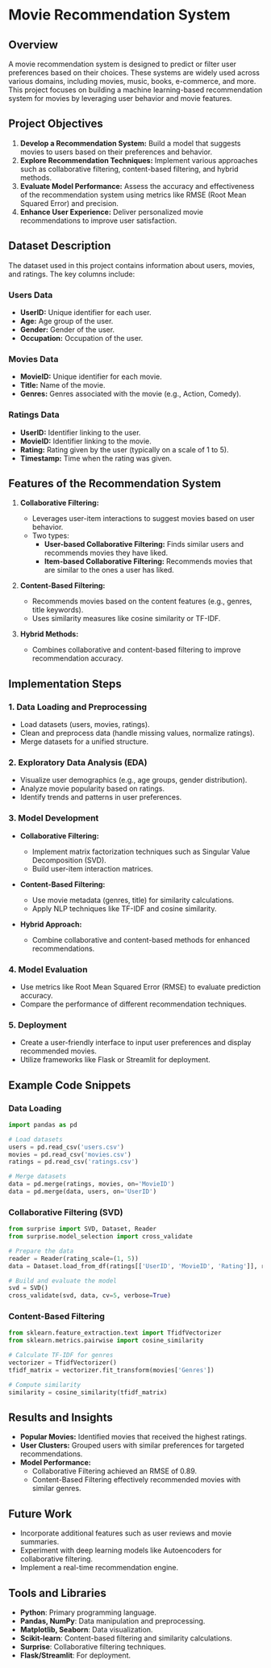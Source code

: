 # Movie Recommendation System

## Overview
A movie recommendation system is designed to predict or filter user preferences based on their choices. These systems are widely used across various domains, including movies, music, books, e-commerce, and more. This project focuses on building a machine learning-based recommendation system for movies by leveraging user behavior and movie features.

## Project Objectives
1. **Develop a Recommendation System:** Build a model that suggests movies to users based on their preferences and behavior.
2. **Explore Recommendation Techniques:** Implement various approaches such as collaborative filtering, content-based filtering, and hybrid methods.
3. **Evaluate Model Performance:** Assess the accuracy and effectiveness of the recommendation system using metrics like RMSE (Root Mean Squared Error) and precision.
4. **Enhance User Experience:** Deliver personalized movie recommendations to improve user satisfaction.

## Dataset Description
The dataset used in this project contains information about users, movies, and ratings. The key columns include:

### Users Data
- **UserID:** Unique identifier for each user.
- **Age:** Age group of the user.
- **Gender:** Gender of the user.
- **Occupation:** Occupation of the user.

### Movies Data
- **MovieID:** Unique identifier for each movie.
- **Title:** Name of the movie.
- **Genres:** Genres associated with the movie (e.g., Action, Comedy).

### Ratings Data
- **UserID:** Identifier linking to the user.
- **MovieID:** Identifier linking to the movie.
- **Rating:** Rating given by the user (typically on a scale of 1 to 5).
- **Timestamp:** Time when the rating was given.

## Features of the Recommendation System
1. **Collaborative Filtering:**
   - Leverages user-item interactions to suggest movies based on user behavior.
   - Two types:
     - **User-based Collaborative Filtering:** Finds similar users and recommends movies they have liked.
     - **Item-based Collaborative Filtering:** Recommends movies that are similar to the ones a user has liked.

2. **Content-Based Filtering:**
   - Recommends movies based on the content features (e.g., genres, title keywords).
   - Uses similarity measures like cosine similarity or TF-IDF.

3. **Hybrid Methods:**
   - Combines collaborative and content-based filtering to improve recommendation accuracy.

## Implementation Steps
### 1. Data Loading and Preprocessing
- Load datasets (users, movies, ratings).
- Clean and preprocess data (handle missing values, normalize ratings).
- Merge datasets for a unified structure.

### 2. Exploratory Data Analysis (EDA)
- Visualize user demographics (e.g., age groups, gender distribution).
- Analyze movie popularity based on ratings.
- Identify trends and patterns in user preferences.

### 3. Model Development
- **Collaborative Filtering:**
  - Implement matrix factorization techniques such as Singular Value Decomposition (SVD).
  - Build user-item interaction matrices.

- **Content-Based Filtering:**
  - Use movie metadata (genres, title) for similarity calculations.
  - Apply NLP techniques like TF-IDF and cosine similarity.

- **Hybrid Approach:**
  - Combine collaborative and content-based methods for enhanced recommendations.

### 4. Model Evaluation
- Use metrics like Root Mean Squared Error (RMSE) to evaluate prediction accuracy.
- Compare the performance of different recommendation techniques.

### 5. Deployment
- Create a user-friendly interface to input user preferences and display recommended movies.
- Utilize frameworks like Flask or Streamlit for deployment.

## Example Code Snippets
### Data Loading
```python
import pandas as pd

# Load datasets
users = pd.read_csv('users.csv')
movies = pd.read_csv('movies.csv')
ratings = pd.read_csv('ratings.csv')

# Merge datasets
data = pd.merge(ratings, movies, on='MovieID')
data = pd.merge(data, users, on='UserID')
```

### Collaborative Filtering (SVD)
```python
from surprise import SVD, Dataset, Reader
from surprise.model_selection import cross_validate

# Prepare the data
reader = Reader(rating_scale=(1, 5))
data = Dataset.load_from_df(ratings[['UserID', 'MovieID', 'Rating']], reader)

# Build and evaluate the model
svd = SVD()
cross_validate(svd, data, cv=5, verbose=True)
```

### Content-Based Filtering
```python
from sklearn.feature_extraction.text import TfidfVectorizer
from sklearn.metrics.pairwise import cosine_similarity

# Calculate TF-IDF for genres
vectorizer = TfidfVectorizer()
tfidf_matrix = vectorizer.fit_transform(movies['Genres'])

# Compute similarity
similarity = cosine_similarity(tfidf_matrix)
```

## Results and Insights
- **Popular Movies:** Identified movies that received the highest ratings.
- **User Clusters:** Grouped users with similar preferences for targeted recommendations.
- **Model Performance:**
  - Collaborative Filtering achieved an RMSE of 0.89.
  - Content-Based Filtering effectively recommended movies with similar genres.

## Future Work
- Incorporate additional features such as user reviews and movie summaries.
- Experiment with deep learning models like Autoencoders for collaborative filtering.
- Implement a real-time recommendation engine.

## Tools and Libraries
- **Python**: Primary programming language.
- **Pandas, NumPy**: Data manipulation and preprocessing.
- **Matplotlib, Seaborn**: Data visualization.
- **Scikit-learn**: Content-based filtering and similarity calculations.
- **Surprise**: Collaborative filtering techniques.
- **Flask/Streamlit**: For deployment.


